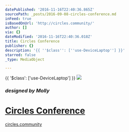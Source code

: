 ```yaml
---
datePublished: '2016-11-16T22:40:36.865Z'
sourcePath: _posts/2016-09-08-circles-conference.md
inFeed: true
isBasedOnUrl: 'http://circles.community/'
author: []
via: {}
dateModified: '2016-11-16T22:40:36.018Z'
title: Circles Conference
publisher: {}
description: '{{ ''$class'': [''use-DeviceLaptop''] }}'
starred: false
_type: MediaObject

---
```

{{ '$class': \['use-DeviceLaptop'\] }}
![](https://the-grid-user-content.s3-us-west-2.amazonaws.com/1f4e81fc-6cae-45c3-9bc5-9fb84dcacbb2.png)

### _designed by Molly_

# [Circles Conference][0]

[circles.community][1]

[0]: http://circles.community/ "Circles Conf Community"
[1]: http://circles.community/